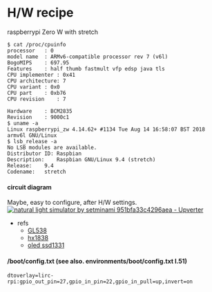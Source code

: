 # H/W recipe
raspberrypi Zero W with stretch
```
$ cat /proc/cpuinfo
processor	: 0
model name	: ARMv6-compatible processor rev 7 (v6l)
BogoMIPS	: 697.95
Features	: half thumb fastmult vfp edsp java tls
CPU implementer	: 0x41
CPU architecture: 7
CPU variant	: 0x0
CPU part	: 0xb76
CPU revision	: 7

Hardware	: BCM2835
Revision	: 9000c1
$ uname -a
Linux raspberrypi_zw 4.14.62+ #1134 Tue Aug 14 16:58:07 BST 2018 armv6l GNU/Linux
$ lsb_release -a
No LSB modules are available.
Distributor ID:	Raspbian
Description:	Raspbian GNU/Linux 9.4 (stretch)
Release:	9.4
Codename:	stretch
```

#### circuit diagram
Maybe, easy to configure, after H/W settings.
[![natural light simulator by setminami 951bfa33c4296aea - Upverter](https://upverter.com/setminami/951bfa33c4296aea/natural-light-simulator/embed_img/15388566660000/)](https://upverter.com/setminami/951bfa33c4296aea/natural-light-simulator/#/)
- refs
  - [GL538](http://akizukidenshi.com/download/ds/sharp/gl537_gl538.pdf)
  - [hx1838](http://www.datasheetcafe.com/HX1838-pdf-20841/)
  - [oled ssd1331](https://www.bluetin.io/displays/oled-display-raspberry-pi-ssd1331/)

#### /boot/config.txt (see also. environments/boot/config.txt l.51)
```
dtoverlay=lirc-rpi:gpio_out_pin=27,gpio_in_pin=22,gpio_in_pull=up,invert=on
```
